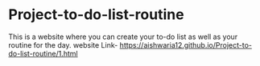# Project-to-do-list-routine
This is a website where you can create your to-do list as well as your routine for the day.
website Link- https://aishwaria12.github.io/Project-to-do-list-routine/1.html
